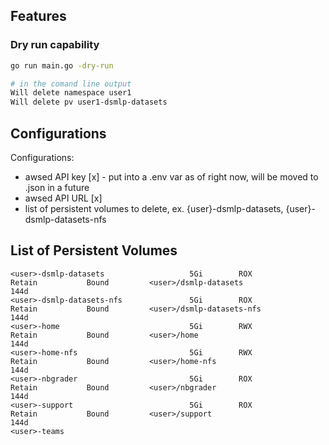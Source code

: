 
## Features

### Dry run capability

```bash
go run main.go -dry-run

# in the comand line output
Will delete namespace user1
Will delete pv user1-dsmlp-datasets
```

## Configurations

Configurations:
- awsed API key [x] - put into a .env var as of right now, will be moved to .json in a future
- awsed API URL [x]
- list of persistent volumes to delete, ex. {user}-dsmlp-datasets, {user}-dsmlp-datasets-nfs

## List of Persistent Volumes

```
<user>-dsmlp-datasets                   5Gi        ROX            Retain           Bound         <user>/dsmlp-datasets                                               144d
<user>-dsmlp-datasets-nfs               5Gi        ROX            Retain           Bound         <user>/dsmlp-datasets-nfs                                           144d
<user>-home                             5Gi        RWX            Retain           Bound         <user>/home                                                         144d
<user>-home-nfs                         5Gi        RWX            Retain           Bound         <user>/home-nfs                                                     144d
<user>-nbgrader                         5Gi        ROX            Retain           Bound         <user>/nbgrader                                                     144d
<user>-support                          5Gi        ROX            Retain           Bound         <user>/support                                                      144d
<user>-teams
```